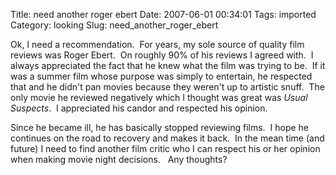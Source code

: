 Title: need another roger ebert
Date: 2007-06-01 00:34:01
Tags: imported
Category: looking
Slug: need_another_roger_ebert

Ok, I need a recommendation.  For years, my sole source of quality film reviews was Roger Ebert.  On roughly 90% of his reviews I agreed with.  I always appreciated the fact that he knew what the film was trying to be.  If it was a summer film whose purpose was simply to entertain, he respected that and he didn't pan movies because they weren't up to artistic snuff.  The only movie he reviewed negatively which I thought was great was <em>Usual Suspects</em>.  I appreciated his candor and respected his opinion.

Since he became ill, he has basically stopped reviewing films.  I hope he continues on the road to recovery and makes it back.  In the mean time (and future) I need to find another film critic who I can respect his or her opinion when making movie night decisions.   Any thoughts?

